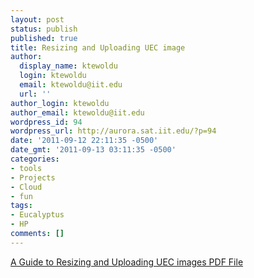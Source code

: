 ```yaml
---
layout: post
status: publish
published: true
title: Resizing and Uploading UEC image
author:
  display_name: ktewoldu
  login: ktewoldu
  email: ktewoldu@iit.edu
  url: ''
author_login: ktewoldu
author_email: ktewoldu@iit.edu
wordpress_id: 94
wordpress_url: http://aurora.sat.iit.edu/?p=94
date: '2011-09-12 22:11:35 -0500'
date_gmt: '2011-09-13 03:11:35 -0500'
categories:
- tools
- Projects
- Cloud
- fun
tags:
- Eucalyptus
- HP
comments: []
---
```

<p><a href="http://aurora.sat.iit.edu/wp-content/uploads/2011/09/Resizing-and-Uploading-UEC-images.pdf">A Guide to Resizing and Uploading UEC images PDF File</a></p>
